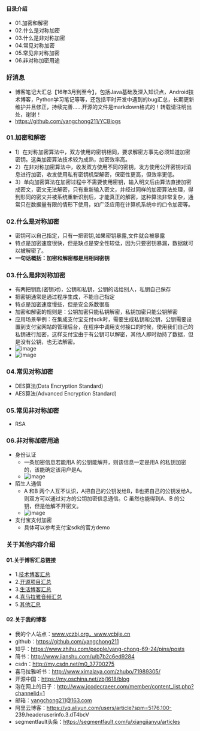 #### 目录介绍
- 01.加密和解密
- 02.什么是对称加密
- 03.什么是非对称加密
- 04.常见对称加密
- 05.常见非对称加密
- 06.非对称加密用途



### 好消息
- 博客笔记大汇总【16年3月到至今】，包括Java基础及深入知识点，Android技术博客，Python学习笔记等等，还包括平时开发中遇到的bug汇总，长期更新维护并且修正，持续完善……开源的文件是markdown格式的！转载请注明出处，谢谢！
- https://github.com/yangchong211/YCBlogs


### 01.加密和解密
- 1）在对称加密算法中，双方使用的密钥相同，要求解密方事先必须知道加密密钥。这类加密算法技术较为成熟，加密效率高。
- 2）在非对称加密算法中，收发双方使用不同的密钥，发方使用公开密钥对消息进行加密，收发使用私有密钥机型解密，保密性更高，但效率更低。
- 3）单向加密算法在加密过程中不需要使用密钥，输入明文后由算法直接加密成密文，密文无法解密，只有重新输入密文，并经过同样的加密算法处理，得到形同的密文并被系统重新识别后，才能真正的解密，这种算法非常复杂，通常只在数据量有限的情形下使用，如广泛应用在计算机系统中的口令加密等。



### 02.什么是对称加密
- 密钥可以自己指定，只有一把密钥,如果密钥暴露,文件就会被暴露
- 特点是加密速度很快，但是缺点是安全性较低，因为只要密钥暴漏，数据就可以被解密了。
- **一句话概括：加密和解密都是用相同密钥**


### 03.什么是非对称加密
- 有两把钥匙(密钥对)，公钥和私钥，公钥的话给别人，私钥自己保存
- 把密钥通常是通过程序生成，不能自己指定
- 特点是加密速度慢些，但是安全系数很高
- 加密和解密的规则是：公钥加密只能私钥解密，私钥加密只能公钥解密
- 应用场景举例：在集成支付宝支付sdk时，需要生成私钥和公钥，公钥需要设置到支付宝网站的管理后台，在程序中调用支付接口的时候，使用我们自己的私钥进行加密，这样支付宝由于有公钥可以解密，其他人即时劫持了数据，但是没有公钥，也无法解密。
- ![image](https://upload-images.jianshu.io/upload_images/4432347-9f3e95a65b729621.png?imageMogr2/auto-orient/strip%7CimageView2/2/w/1240)
- ![image](https://upload-images.jianshu.io/upload_images/4432347-fd6c4c41287a5e36.png?imageMogr2/auto-orient/strip%7CimageView2/2/w/1240)


### 04.常见对称加密
- DES算法(Data Encryption Standard)
- AES算法(Advanced Encryption Standard)




### 05.常见非对称加密
- RSA




### 06.非对称加密用途
- 身份认证
    - 一条加密信息若能用A 的公钥能解开，则该信息一定是用A 的私钥加密的，该能确定该用户是A。
    - ![image](https://upload-images.jianshu.io/upload_images/4432347-3aae65e0cc40bf6b.png?imageMogr2/auto-orient/strip%7CimageView2/2/w/1240)
- 陌生人通信
    - A 和B 两个人互不认识，A把自己的公钥发给B，B也把自己的公钥发给A，则双方可以通过对方的公钥加密信息通信。C 虽然也能得到A、B 的公钥，但是他解不开密文。
    - ![image](https://upload-images.jianshu.io/upload_images/4432347-9eedace71c4ddeff.png?imageMogr2/auto-orient/strip%7CimageView2/2/w/1240)
- 支付宝支付加密
    - 具体可以参考支付宝sdk的官方demo





### 关于其他内容介绍
#### 01.关于博客汇总链接
- 1.[技术博客汇总](https://www.jianshu.com/p/614cb839182c)
- 2.[开源项目汇总](https://blog.csdn.net/m0_37700275/article/details/80863574)
- 3.[生活博客汇总](https://blog.csdn.net/m0_37700275/article/details/79832978)
- 4.[喜马拉雅音频汇总](https://www.jianshu.com/p/f665de16d1eb)
- 5.[其他汇总](https://www.jianshu.com/p/53017c3fc75d)



#### 02.关于我的博客
- 我的个人站点：www.yczbj.org，www.ycbjie.cn
- github：https://github.com/yangchong211
- 知乎：https://www.zhihu.com/people/yang-chong-69-24/pins/posts
- 简书：http://www.jianshu.com/u/b7b2c6ed9284
- csdn：http://my.csdn.net/m0_37700275
- 喜马拉雅听书：http://www.ximalaya.com/zhubo/71989305/
- 开源中国：https://my.oschina.net/zbj1618/blog
- 泡在网上的日子：http://www.jcodecraeer.com/member/content_list.php?channelid=1
- 邮箱：yangchong211@163.com
- 阿里云博客：https://yq.aliyun.com/users/article?spm=5176.100- 239.headeruserinfo.3.dT4bcV
- segmentfault头条：https://segmentfault.com/u/xiangjianyu/articles




